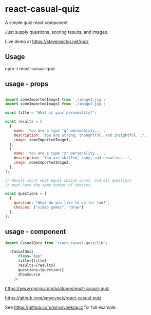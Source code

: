 # react-casual-quiz
A simple quiz react component

Just supply questions, scoring results, and images.

Live demo at https://stevenvictor.net/quiz

## Usage

npm -i react-casual-quiz

## usage - props

```javascript

import someImportedImage1 from './image1.jpg';
import someImportedImage2 from './image2.jpg';

const title = "What is your personality?";

const results = [
  {
    name: 'You are a type "q" personality...',
    description: 'You are strong, thoughtful, and insightful...',
    image: someImportedImage1,
  },
  {
    name: 'You are a type "z" personality...',
    description: 'You are skilled, zany, and creative...',
    image: someImportedImage2,
  },
];

// Result count must equal choice count, and all questions
// must have the same number of choices.

const questions = [
  {
    question: "What do you like to do for fun?",
    choices: ["video games", "draw"]
  },
];

```

## usage - component

```javascript
import CasualQuiz from 'react-casual-quiz/lib';

  <CasualQuiz
      class="App"
      title={title}
      results={results}
      questions={questions}
      showSource
    />
```

https://www.npmjs.com/package/react-casual-quiz

https://github.com/smycynek/react-casual-quiz

See https://github.com/smycynek/quiz for full example.
